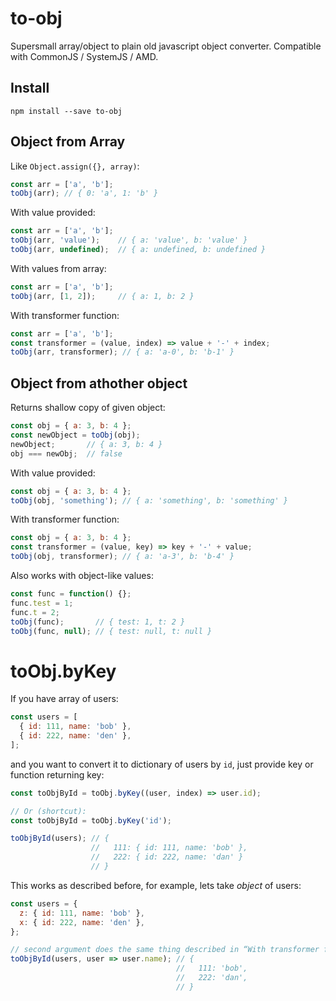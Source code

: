 to-obj
======
Supersmall array/object to plain old javascript object converter.
Compatible with CommonJS / SystemJS / AMD.


Install
-------
```
npm install --save to-obj
```

Object from Array
-----------------

Like `Object.assign({}, array)`:
```js
const arr = ['a', 'b'];
toObj(arr); // { 0: 'a', 1: 'b' }
```

With value provided:
```js
const arr = ['a', 'b'];
toObj(arr, 'value');    // { a: 'value', b: 'value' }
toObj(arr, undefined);  // { a: undefined, b: undefined }
```

With values from array:
```js
const arr = ['a', 'b'];
toObj(arr, [1, 2]);     // { a: 1, b: 2 }
```

With transformer function:
```js
const arr = ['a', 'b'];
const transformer = (value, index) => value + '-' + index;
toObj(arr, transformer); // { a: 'a-0', b: 'b-1' }
```

Object from athother object
---------------------------

Returns shallow copy of given object:
```js
const obj = { a: 3, b: 4 };
const newObject = toObj(obj);
newObject;       // { a: 3, b: 4 }
obj === newObj;  // false
```

With value provided:
```js
const obj = { a: 3, b: 4 };
toObj(obj, 'something'); // { a: 'something', b: 'something' }
```

With transformer function:
```js
const obj = { a: 3, b: 4 };
const transformer = (value, key) => key + '-' + value;
toObj(obj, transformer); // { a: 'a-3', b: 'b-4' }
```

Also works with object-like values:
```js
const func = function() {};
func.test = 1;
func.t = 2;
toObj(func);       // { test: 1, t: 2 }
toObj(func, null); // { test: null, t: null }
```

toObj.byKey
===========

If you have array of users:

```js
const users = [
  { id: 111, name: 'bob' },
  { id: 222, name: 'den' },
];
```

and you want to convert it to dictionary of users by `id`, just provide key or function returning key:

```js
const toObjById = toObj.byKey((user, index) => user.id);

// Or (shortcut):
const toObjById = toObj.byKey('id');

toObjById(users); // {
                  //   111: { id: 111, name: 'bob' },
                  //   222: { id: 222, name: 'dan' }
                  // }

```

This works as described before, for example, lets take *object* of users:

```js
const users = {
  z: { id: 111, name: 'bob' },
  x: { id: 222, name: 'den' },
};

// second argument does the same thing described in “With transformer function”:
toObjById(users, user => user.name); // {
                                     //   111: 'bob',
                                     //   222: 'dan',
                                     // }
```
